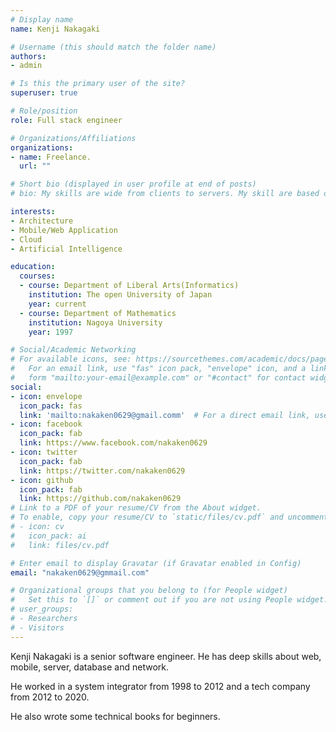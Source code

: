 ```yaml
---
# Display name
name: Kenji Nakagaki

# Username (this should match the folder name)
authors:
- admin

# Is this the primary user of the site?
superuser: true

# Role/position
role: Full stack engineer

# Organizations/Affiliations
organizations:
- name: Freelance.
  url: ""

# Short bio (displayed in user profile at end of posts)
# bio: My skills are wide from clients to servers. My skill are based on my work experiences.

interests:
- Architecture
- Mobile/Web Application
- Cloud
- Artificial Intelligence

education:
  courses:
  - course: Department of Liberal Arts(Informatics)
    institution: The open University of Japan
    year: current
  - course: Department of Mathematics
    institution: Nagoya University
    year: 1997

# Social/Academic Networking
# For available icons, see: https://sourcethemes.com/academic/docs/page-builder/#icons
#   For an email link, use "fas" icon pack, "envelope" icon, and a link in the
#   form "mailto:your-email@example.com" or "#contact" for contact widget.
social:
- icon: envelope
  icon_pack: fas
  link: 'mailto:nakaken0629@gmail.comm'  # For a direct email link, use "mailto:test@example.org".
- icon: facebook
  icon_pack: fab
  link: https://www.facebook.com/nakaken0629
- icon: twitter
  icon_pack: fab
  link: https://twitter.com/nakaken0629
- icon: github
  icon_pack: fab
  link: https://github.com/nakaken0629
# Link to a PDF of your resume/CV from the About widget.
# To enable, copy your resume/CV to `static/files/cv.pdf` and uncomment the lines below.
# - icon: cv
#   icon_pack: ai
#   link: files/cv.pdf

# Enter email to display Gravatar (if Gravatar enabled in Config)
email: "nakaken0629@gmmail.com"

# Organizational groups that you belong to (for People widget)
#   Set this to `[]` or comment out if you are not using People widget.
# user_groups:
# - Researchers
# - Visitors
---
```


Kenji Nakagaki is a senior software engineer. 
He has deep skills about web, mobile, server, database and network. 

He worked in a system integrator from 1998 to 2012 and a tech company from 2012 to 2020.

He also wrote some technical books for beginners.
